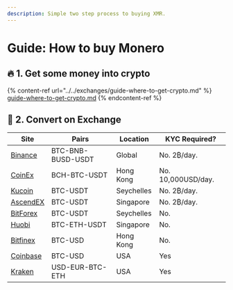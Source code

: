 ```yaml
---
description: Simple two step process to buying XMR.
---
```


# Guide: How to buy Monero

## :fire: 1. Get some money into crypto

{% content-ref url="../../exchanges/guide-where-to-get-crypto.md" %}
[guide-where-to-get-crypto.md](../../exchanges/guide-where-to-get-crypto.md)
{% endcontent-ref %}

## :arrows_counterclockwise: 2. Convert on Exchange

| Site                                                                 | Pairs             | Location   | KYC Required?      |
| -------------------------------------------------------------------- | ----------------- | ---------- | ------------------ |
| [Binance](https://www.binance.com/en/register?ref=RI4R7YI6)          | BTC-BNB-BUSD-USDT | Global     | No. 2₿/day.        |
| [CoinEx](https://www.coinex.com/register?refer_code=6rcz2)           | BCH-BTC-USDT      | Hong Kong  | No. 10,000USD/day. |
| [Kucoin](https://www.kucoin.com/ucenter/signup?rcode=2M43tty)        | BTC-USDT          | Seychelles | No. 2₿/day.        |
| [AscendEX](https://ascendex.com)                                     | BTC-USDT          | Singapore  | No. 2₿/day.        |
| [BitForex](https://www.bitforex.com)                                 | BTC-USDT          | Seychelles | No.                |
| [Huobi](https://www.hbg.com/en-us/exchange/?s=xtz_btc\&invite_code=) | BTC-ETH-USDT      | Singapore  | No.                |
| [Bitfinex](https://www.bitfinex.com/t/ETH:UST)                       | BTC-USD           | Hong Kong  | No.                |
| [Coinbase](https://pro.coinbase.com/trade/ETH-USDC)                  | BTC-USD           | USA        | Yes                |
| [Kraken](https://www.kraken.com)                                     | USD-EUR-BTC-ETH   | USA        | Yes                |
